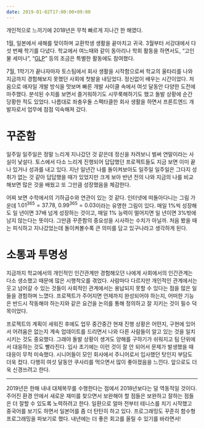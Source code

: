 ```yaml
---
date: 2019-01-02T17:00:00+09:00
---
```


개인적으로 느끼기에 2018년은 무척 빠르게 지나간 한 해였다.

1월, 일본에서 새해를 맞이하며 교환학생 생활을 끝마치고 귀국. 3월부터 서강대에서 다섯 번째 학기를 다녔다. 학교에서 여느때와 같이 동아리나 학회 활동을 하면서도, “고인물 세미나”, “[GLP](/article/Global_Leadership_Program_2018)” 등의 조금은 특별한 활동에도 참여했다.

7월, 1학기가 끝나자마자 토스팀에서 회사 생활을 시작함으로써 학교의 울타리를 나와 지금까지 경험해보지 못했던 사회에 첫발을 내딛었다. 정신없이 배우는 시간이었다. 처음으로 애자일 개발 방식을 맛보며 빠른 개발 사이클 속에서 여섯 달동안 다양한 도전에 마주했다. 분석된 수치를 보면서 즐거워하기도 시무룩해하기도 했고 돌발 상황에 순간 당황한 적도 있었다. 나름대로 좌충우돌 스펙타클한 회사 생활을 하면서 프론트엔드 개발자로서 업무에 점점 익숙해져 갔다.

# 꾸준함
일주일 일주일은 정말 느리게 지나갔던 것 같은데 정신을 차려보니 벌써 연말이라는 사실이 낯설다. 토스에서 다소 느리게 진행되어 답답했던 프로젝트들도 지금 보면 이미 끝나 있거나 성과를 내고 있다. 지난 일년간 나를 돌이켜보아도 일주일 일주일은 그다지 성취가 없는 것 같아 답답했을 때가 있었지만 크게 보아 반년 전의 나와 지금의 나를 비교해보면 많은 것을 배웠고 또 그만큼 성장했음을 체감한다.

어찌 보면 수학에서의 기하급수와 연관이 있는 것 같다. 인터넷에 떠돌아다니는 그림 가운데 $1.01^{365} = 37.78$, $0.99^{365} = 0.03$이라는 유명한 그림이 있다. 매일 1%씩 성장해도 일 년이면 37배 넘게 성장하는 것이고, 매일 1% 능력이 떨어지면 일 년이면 3%밖에 남지 않는다는 뜻이다. 그만큼 꾸준함의 중요성을 시사하는 수치가 아닐까. 처음 봤을 때는 피식하고 지나갔었는데 돌이켜볼수록 큰 의미를 담고 있구나라고 생각하게 된다.

# 소통과 투명성
지금까지 학교에서의 개인적인 인간관계만 경험해오던 나에게 사회에서의 인간관계는 다소 생소했고 때문에 많은 시행착오를 겪었다. 사람마다 다르지만 개인적인 관계에서는 웃고 넘어갈 수 있는 것들이 사회적인 관계에서는 용납되지 못할 수 있다는 점을 많은 일들을 경험하며 느꼈다. 프로젝트가 주어지면 언제까지 완성되어야 하는지, 어떠한 기능은 반드시 작동해야 하는지와 같은 요건을 논의를 통해 정의하고 잘 지키는 것이 필수 덕목이었다.

프로젝트의 계획이 세워진 후에도 업무 중간중간 현재 진행 상황은 어떤지, 구현에 있어서 어려움은 없는지 계속 업데이트를 드리면서 나와 다른 사람들이 알고 있는 것을 일치시키는 것도 중요했다. 그래야 돌발 상황이 생겨도 양해를 구하기가 쉬워지고 팀 단위에서 대응하는 것도 빨라진다. 입사 초기에는 이런 것이 잘 안 되어서 문제가 발생했을 때 대응이 무척 미숙했다. 시니어들이 모인 회사에서 주니어로서 입사했던 탓인지 부담도 더욱 컸다. 다행히 여섯 달동안 쿠사리를 먹으면서 많이 좋아졌음을 느낀다. 앞으로도 더욱 신경쓰려고 한다.

---

2019년은 한해 내내 대체복무를 수행한다는 점에서 2018년보다는 덜 역동적일 것이다. 주어진 환경 안에서 새로운 재미를 찾으면서 보완해야 할 점들은 보완하고 잘하는 점들은 더 잘할 수 있도록 노력하려고 한다. 일환으로 얼마 전부터 테니스를 치기 시작했고 중국어를 보기도 하면서 일본어를 좀 더 탄탄히 하고 있다. 프로그래밍도 꾸준히 함수형 프로그래밍을 파보기로 했다. 내년에는 더 좋은 회고를 올릴 수 있기를 바라면서!
